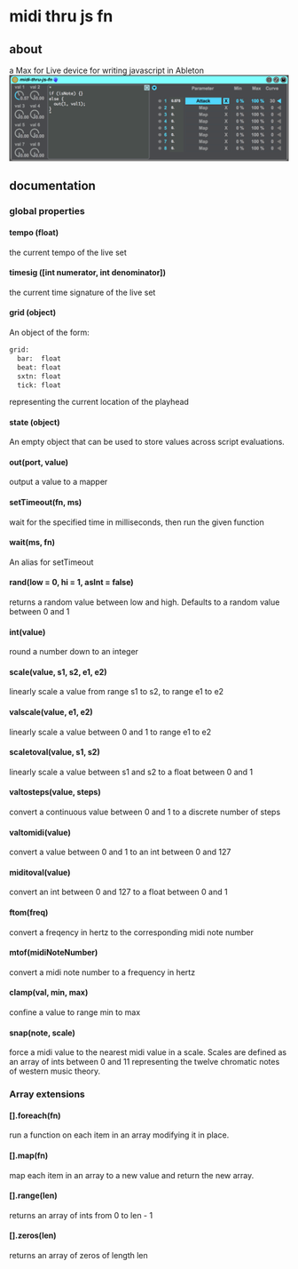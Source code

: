 midi thru js fn
====================

about
-------------
a Max for Live device for writing javascript in Ableton
![screenshot](./screenshot.png)

documentation
--------------

### global properties

#### tempo (float)
the current tempo of the live set

#### timesig ([int numerator, int denominator])
the current time signature of the live set

#### grid (object)
An object of the form:
```
grid:
  bar:  float
  beat: float
  sxtn: float
  tick: float
```
representing the current location of the playhead

#### state (object)
An empty object that can be used to store values across script evaluations.


#### out(port, value)
output a value to a mapper

#### setTimeout(fn, ms)
wait for the specified time in milliseconds, then run the given function

#### wait(ms, fn)
An alias for setTimeout

#### rand(low = 0, hi = 1, asInt = false)
returns a random value between low and high. Defaults to a random value between 0 and 1

#### int(value)
round a number down to an integer

#### scale(value, s1, s2, e1, e2)
linearly scale a value from range s1 to s2, to range e1 to e2

#### valscale(value, e1, e2)
linearly scale a value between 0 and 1 to range e1 to e2

#### scaletoval(value, s1, s2)
linearly scale a value between s1 and s2 to a float between 0 and 1

#### valtosteps(value, steps)
convert a continuous value between 0 and 1 to a discrete number of steps

#### valtomidi(value)
convert a value between 0 and 1 to an int between 0 and 127

#### miditoval(value)
convert an int between 0 and 127 to a float between 0 and 1

#### ftom(freq)
convert a freqency in hertz to the corresponding midi note number

#### mtof(midiNoteNumber)
convert a midi note number to a frequency in hertz

#### clamp(val, min, max)
confine a value to range min to max

#### snap(note, scale)
force a midi value to the nearest midi value in a scale. Scales are defined as an array of ints between 0 and 11 representing the twelve chromatic notes of western music theory.

### Array extensions
#### [].foreach(fn)
run a function on each item in an array modifying it in place.

#### [].map(fn)
map each item in an array to a new value and return the new array.

#### [].range(len)
returns an array of ints from 0 to len - 1

#### [].zeros(len)
returns an array of zeros of length len

